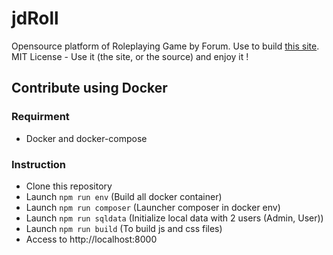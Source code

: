 jdRoll
======

Opensource platform of Roleplaying Game by Forum. Use to build [this site](http://jdroll.org).
MIT License - Use it (the site, or the source) and enjoy it !


Contribute using Docker
------------------------------------

### Requirment

- Docker and docker-compose
### Instruction

- Clone this repository
- Launch ```npm run env``` (Build all docker container)
- Launch ```npm run composer``` (Launcher composer in docker env)
- Launch ```npm run sqldata``` (Initialize local data with 2 users (Admin, User))
- Launch ```npm run build``` (To build js and css files)
- Access to http://localhost:8000

